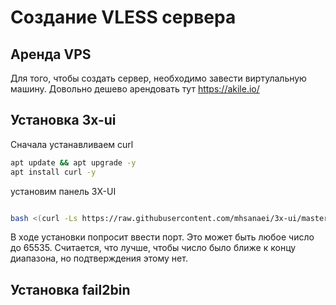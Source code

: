 # Создание VLESS сервера

## Аренда VPS
Для того, чтобы создать сервер, необходимо завести виртулальную машину. Довольно дешево арендовать тут https://akile.io/

## Установка 3x-ui

Сначала устанавливаем curl

```bash
apt update && apt upgrade -y
apt install curl -y
```
установим панель 3X-UI

```bash

bash <(curl -Ls https://raw.githubusercontent.com/mhsanaei/3x-ui/master/install.sh)

```

В ходе установки попросит ввести порт. Это может быть любое число до 65535.
Считается, что лучше, чтобы число было ближе к концу диапазона, но подтверждения этому нет. 

## Установка fail2bin

